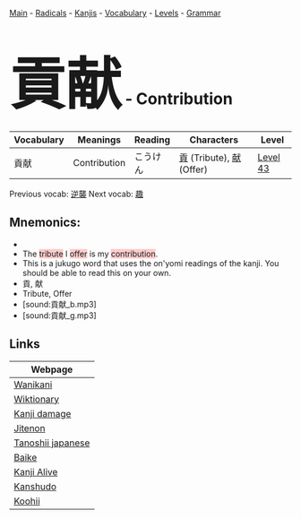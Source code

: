 <style> bigfont {font-size: 100px}</style>
[Main](../README.md) -
[Radicals](../radicals.md) -
[Kanjis](../kanjis.md) -
[Vocabulary](../vocabulary.md) -
[Levels](../levels.md) -
[Grammar](../grammar.md)
# <bigfont> 貢献</bigfont> - Contribution 

| Vocabulary | Meanings | Reading | Characters | Level |
| --- | --- | --- | --- | --- |
| 貢献 | Contribution | こうけん |  [貢](../kanjis/貢.md) (Tribute), [献](../kanjis/献.md) (Offer) | [Level 43](../levels/wk_level43.md) |

Previous vocab: [逆襲](逆襲.md) Next vocab: [趣](趣.md) 

## Mnemonics:

* 
* The <span style="background-color:#ffcccb"> tribute</span> I <span style="background-color:#ffcccb"> offer</span> is my <span style="background-color:#ffcccb"> contribution</span>.
* This is a jukugo word that uses the on'yomi readings of the kanji. You should be able to read this on your own.
* 貢, 献
* Tribute, Offer
* [sound:貢献_b.mp3]
* [sound:貢献_g.mp3]


## Links 

| Webpage |
| --- |
| [Wanikani          ](https://www.wanikani.com/kanji/貢献) |
| [Wiktionary        ](https://en.wiktionary.org/wiki/貢献) |
| [Kanji damage      ](http://www.kanjidamage.com/kanji/search?utf8=✓&q=貢献) |
| [Jitenon           ](https://jitenon.com/kanji/貢献) |
| [Tanoshii japanese ](https://www.tanoshiijapanese.com/dictionary/kanji.cfm?k=貢献) |
| [Baike             ](https://baike.baidu.com/item/貢献) |
| [Kanji Alive       ](https://app.kanjialive.com/貢献) |
| [Kanshudo          ](https://www.kanshudo.com/searchmn?q=貢献) |
| [Koohii            ](https://kanji.koohii.com/study/kanji/貢献) |
